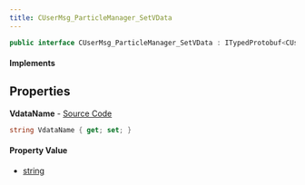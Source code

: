 ```yaml
---
title: CUserMsg_ParticleManager_SetVData
---
```


```csharp
public interface CUserMsg_ParticleManager_SetVData : ITypedProtobuf<CUserMsg_ParticleManager_SetVData>, INativeHandle
```

#### Implements

## Properties

**VdataName** - [Source Code](https://github.com/swiftly-solution/swiftlys2/blob/main/managed/src/SwiftlyS2.Generated/Protobufs/Interfaces/CUserMsg_ParticleManager_SetVData.cs#L13)

```csharp
string VdataName { get; set; }
```

#### Property Value

- [string](https://learn.microsoft.com/dotnet/api/system.string)

